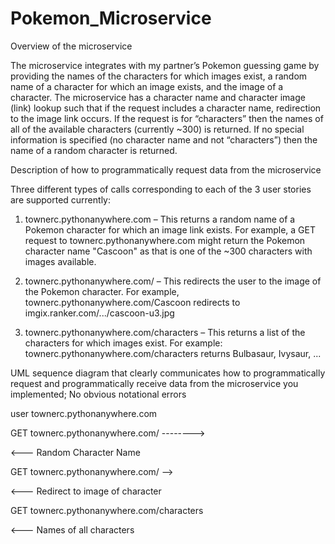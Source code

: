 # Pokemon_Microservice

Overview of the microservice

The microservice integrates with my partner’s Pokemon guessing game by providing the names of the characters for which images exist, a random name of a character for which an image exists, and the image of a character.  The microservice has a character name and character image (link) lookup such that if the request includes a character name, redirection to the image link occurs.  If the request is for “characters” then the names of all of the available characters (currently ~300) is returned.  If no special information is specified (no character name and not “characters”) then the name of a random character is returned.


Description of how to programmatically request data from the microservice

Three different types of calls corresponding to each of the 3 user stories are supported currently:
1.	townerc.pythonanywhere.com – This returns a random name of a Pokemon character for which an image link exists.  For example, a GET request to townerc.pythonanywhere.com might return the Pokemon character name "Cascoon" as that is one of the ~300 characters with images available.
 
2.	townerc.pythonanywhere.com/<name> – This redirects the user to the image of the Pokemon character.  For example, townerc.pythonanywhere.com/Cascoon redirects to imgix.ranker.com/.../cascoon-u3.jpg

3.	townerc.pythonanywhere.com/characters – This returns a list of the characters for which images exist.  For example: townerc.pythonanywhere.com/characters returns Bulbasaur, Ivysaur, ...


UML sequence diagram that clearly communicates how to programmatically request and programmatically receive data from the microservice you implemented; No obvious notational errors

user                         townerc.pythonanywhere.com

GET townerc.pythonanywhere.com/ -------->   

<---  Random Character Name 


GET townerc.pythonanywhere.com/<name> -->

<---  Redirect to image of character


GET townerc.pythonanywhere.com/characters

<---  Names of all characters
